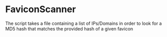 # FaviconScanner
The script takes a file containing a list of IPs/Domains in order to look for a MD5 hash that matches the provided hash of a given favicon
